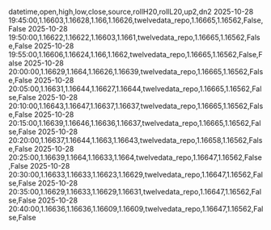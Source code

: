 datetime,open,high,low,close,source,rollH20,rollL20,up2,dn2
2025-10-28 19:45:00,1.16603,1.16628,1.166,1.16626,twelvedata_repo,1.16665,1.16562,False,False
2025-10-28 19:50:00,1.16622,1.16622,1.16603,1.1661,twelvedata_repo,1.16665,1.16562,False,False
2025-10-28 19:55:00,1.16606,1.16624,1.166,1.1662,twelvedata_repo,1.16665,1.16562,False,False
2025-10-28 20:00:00,1.16629,1.1664,1.16626,1.16639,twelvedata_repo,1.16665,1.16562,False,False
2025-10-28 20:05:00,1.16631,1.16644,1.16627,1.16644,twelvedata_repo,1.16665,1.16562,False,False
2025-10-28 20:10:00,1.16643,1.16647,1.16637,1.16637,twelvedata_repo,1.16665,1.16562,False,False
2025-10-28 20:15:00,1.16639,1.16646,1.16636,1.16637,twelvedata_repo,1.16665,1.16562,False,False
2025-10-28 20:20:00,1.16637,1.16644,1.1663,1.16643,twelvedata_repo,1.16658,1.16562,False,False
2025-10-28 20:25:00,1.16639,1.1664,1.16633,1.1664,twelvedata_repo,1.16647,1.16562,False,False
2025-10-28 20:30:00,1.16633,1.16633,1.16623,1.16629,twelvedata_repo,1.16647,1.16562,False,False
2025-10-28 20:35:00,1.16629,1.16633,1.16629,1.16631,twelvedata_repo,1.16647,1.16562,False,False
2025-10-28 20:40:00,1.16636,1.16636,1.16609,1.16609,twelvedata_repo,1.16647,1.16562,False,False
